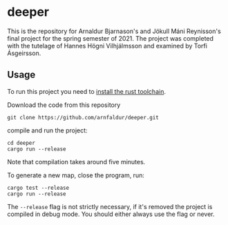 # deeper

This is the repository for Arnaldur Bjarnason's and Jökull Máni Reynisson's final project for the spring semester of
2021. The project was completed with the tutelage of Hannes Högni Vilhjálmsson and examined by Torfi Ásgeirsson.

## Usage

To run this project you need to [install the rust toolchain](https://www.rust-lang.org/tools/install).

Download the code from this repository

```shell
git clone https://github.com/arnfaldur/deeper.git
```

compile and run the project:

```shell
cd deeper
cargo run --release
```

Note that compilation takes around five minutes.

To generate a new map, close the program, run:

```shell
cargo test --release
cargo run --release
```

The `--release` flag is not strictly necessary, if it's removed the project is compiled in debug mode. You should either
always use the flag or never.

